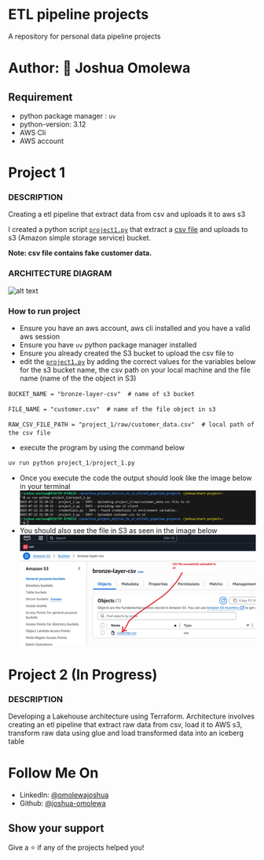 # ETL pipeline projects

A repository for personal data pipeline projects

# Author: 👤 Joshua Omolewa

## Requirement 

- python package manager : `uv`
- python-version: 3.12
- AWS Cli 
- AWS account 

# Project 1

### DESCRIPTION
Creating a etl pipeline that extract data from csv and uploads it to aws s3

I created a python script [`project1.py`](project_1.py) that extract a [csv file](raw/customer_data.csv) and uploads to s3 (Amazon simple storage service) bucket.

**Note: csv file contains fake customer data.**

### ARCHITECTURE DIAGRAM


![alt text](<img/Animated  architecture.gif>)

  
  
### How to run project

- Ensure you have an aws account, aws cli installed and you have a valid aws session
- Ensure you have `uv` python package manager installed
- Ensure you already created the S3 bucket to upload the csv file to
- edit the [`project1.py`]('etl_pipeline_projects/project_1.py') by adding the correct values for the variables below for the s3 bucket name, the csv path on your local machine and the file name (name of the the object in S3)

`BUCKET_NAME = "bronze-layer-csv"  # name of s3 bucket`

`FILE_NAME = "customer.csv"  # name of the file object in s3`

`RAW_CSV_FILE_PATH = "project_1/raw/customer_data.csv"  # local path of the csv file`

- execute the program by using the command below

```python
uv run python project_1/project_1.py 
```

- Once you execute the code the output should look like the image below in your terminal
![alt text](<img/Pythonscript execution.png>)
- You should  also see the file in S3 as seen in the image below
  ![alt text](<img/s3 file uploaded.jpg>)


# Project 2 (In Progress)

### DESCRIPTION
Developing a Lakehouse architecture using Terraform. Architecture involves creating an etl pipeline that extract raw data from csv, load it to AWS s3, transform raw data using glue and load transformed data into an iceberg table

# Follow Me On
  
* LinkedIn: [@omolewajoshua](https://www.linkedin.com/in/joshuaomolewa/)  
* Github: [@joshua-omolewa](https://github.com/Joshua-omolewa)


## Show your support

Give a ⭐️ if any of the projects helped you!
